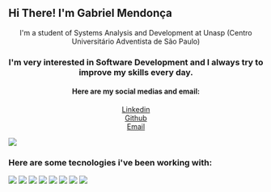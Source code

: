 <strong>
    <h2>Hi There! I'm Gabriel Mendonça</h2>
</strong>

<p align="center">
    I'm a student of Systems Analysis and Development at Unasp (Centro Universitário Adventista de São Paulo)

</p>

<h3 align="center">
    I'm very interested in Software Development and I always try to improve my skills every day.</h3>

<h4 align="center">
    Here are my social medias and email:
</h4>

<p align='center'>
    <a href="https://www.linkedin.com/in/gabriel-mendonca14/">Linkedin</a>
    <br>
    <a href="https://github.com/gabrielsm14">Github</a>
    <br>
    <a href="gabriel.mendonca14@outlook.com">Email</a>
</p>

<p align="center">

![](https://img.shields.io/github/followers/Gabrielsm14?style=social)

</p>

<h3>
    Here are some tecnologies i've been working with:
</h3>

![](https://img.shields.io/badge/-Java-informational?style=for-the-badge&logo=java&color=000000)
![](https://img.shields.io/badge/-Spring%20Boot-informational?style=for-the-badge&logo=Spring%20Boot&color=000000)
![](https://img.shields.io/badge/-HTML-informational?style=for-the-badge&logo=html5&color=000000)
![](https://img.shields.io/badge/-CSS-informational?style=for-the-badge&logo=css3&color=000000)
![](https://img.shields.io/badge/-MySQL-informational?style=for-the-badge&logo=mySQL&color=000000)
![](https://img.shields.io/badge/-GitHub-informational?style=for-the-badge&logo=github&&color=000000)
![](https://img.shields.io/badge/-JavaScript-informational?style=for-the-badge&logo=JavaScript&color=000000)
![](https://img.shields.io/badge/-React-informational?style=for-the-badge&logo=React&reactColor=white&color=000000)




<br />
<br />


